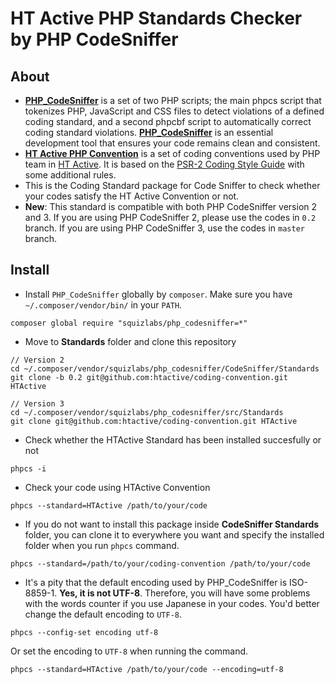 # HT Active PHP Standards Checker by PHP CodeSniffer

## About
- **[PHP_CodeSniffer](https://github.com/squizlabs/PHP_CodeSniffer)** is a set of two PHP scripts; the main phpcs script that tokenizes PHP, JavaScript and CSS files to detect violations of a defined coding standard, and a second phpcbf script to automatically correct coding standard violations. **[PHP_CodeSniffer](https://github.com/squizlabs/PHP_CodeSniffer)** is an essential development tool that ensures your code remains clean and consistent.
- **[HT Active PHP Convention](https://github.com/htactive/coding-convention/Docs/README.md)** is a set of coding conventions used by PHP team in [HT Active](http://htactive.com/). It is based on the [PSR-2 Coding Style Guide](https://github.com/php-fig/fig-standards/blob/master/accepted/PSR-2-coding-style-guide.md) with some additional rules.
- This is the Coding Standard package for Code Sniffer to check whether your codes satisfy the HT Active Convention or not.
- **New**: This standard is compatible with both PHP CodeSniffer version 2 and 3. If you are using PHP CodeSniffer 2, please use the codes in `0.2` branch. If you are using PHP CodeSniffer 3, use the codes in `master` branch.

## Install
- Install `PHP_CodeSniffer` globally by `composer`. Make sure you have `~/.composer/vendor/bin/` in your `PATH`.
```
composer global require "squizlabs/php_codesniffer=*"
```
- Move to **Standards** folder and clone this repository
```
// Version 2
cd ~/.composer/vendor/squizlabs/php_codesniffer/CodeSniffer/Standards
git clone -b 0.2 git@github.com:htactive/coding-convention.git HTActive

// Version 3
cd ~/.composer/vendor/squizlabs/php_codesniffer/src/Standards
git clone git@github.com:htactive/coding-convention.git HTActive
```
- Check whether the HTActive Standard has been installed succesfully or not
```
phpcs -i
```
- Check your code using HTActive Convention
```
phpcs --standard=HTActive /path/to/your/code
```
- If you do not want to install this package inside **CodeSniffer Standards** folder, you can clone it to everywhere you want and specify the installed folder when you run `phpcs` command.
```
phpcs --standard=/path/to/your/coding-convention /path/to/your/code
```
- It's a pity that the default encoding used by PHP_CodeSniffer is ISO-8859-1. **Yes, it is not UTF-8**.
Therefore, you will have some problems with the words counter if you use Japanese in your codes.
You'd better change the default encoding to `UTF-8`.
```
phpcs --config-set encoding utf-8
```
Or set the encoding to `UTF-8` when running the command.
```
phpcs --standard=HTActive /path/to/your/code --encoding=utf-8
```
